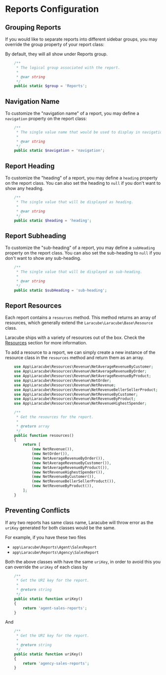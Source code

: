 # Reports Configuration

## Grouping Reports

If you would like to separate reports into different sidebar groups, 
you may override the group property of your report class:

By default, they will all show under Reports group.

```php
    /**
     * The logical group associated with the report.
     *
     * @var string
     */
    public static $group = 'Reports';
```

## Navigation Name 

To customize the "navigation name" of a report, you may define a `navigation` property on the report class:

```php
    /**
     * The single value name that would be used to display in navigation.
     *
     * @var string
     */
    public static $navigation = 'navigation';
```

## Report Heading

To customize the "heading" of a report, you may define a `heading` property on the report class. 
You can also set the heading to `null` if you don't want to show any heading.

```php
    /**
     * The single value that will be displayed as heading.
     *
     * @var string
     */
    public static $heading = 'heading';
```

## Report Subheading 

To customize the "sub-heading" of a report, you may define a `subHeading` property on the report class. 
You can also set the sub-heading to `null` if you don't want to show any sub-heading.

```php
    /**
     * The single value that will be displayed as sub-heading.
     *
     * @var string
     */
    public static $subHeading = 'sub-heading';
```

## Report Resources

Each report contains a `resources` method. 
This method returns an array of resources, which generally extend the `Laracube\Laracube\Base\Resource` class. 

Laracube ships with a variety of resources out of the box. Check the [Resources](/docs/resources) 
section for more information. 

To add a resource to a report, we can simply create a new instance of the resource class in the `resources` method 
and return them as an array. 

```php
    use App\Laracube\Resources\Revenue\NetAverageRevenueByCustomer;
    use App\Laracube\Resources\Revenue\NetAverageRevenueByOrder;
    use App\Laracube\Resources\Revenue\NetAverageRevenueByProduct;
    use App\Laracube\Resources\Revenue\NetOrder;
    use App\Laracube\Resources\Revenue\NetRevenue;
    use App\Laracube\Resources\Revenue\NetRevenueBellerSellerProduct;
    use App\Laracube\Resources\Revenue\NetRevenueByCustomer;
    use App\Laracube\Resources\Revenue\NetRevenueByProduct;
    use App\Laracube\Resources\Revenue\NetRevenueHighestSpender;

    /**
     * Get the resources for the report.
     *
     * @return array
     */
    public function resources()
    {
        return [
            (new NetRevenue()),
            (new NetOrder()),
            (new NetAverageRevenueByOrder()),
            (new NetAverageRevenueByCustomer()),
            (new NetAverageRevenueByProduct()),
            (new NetRevenueHighestSpender()),
            (new NetRevenueByCustomer()),
            (new NetRevenueBellerSellerProduct()),
            (new NetRevenueByProduct()),
        ];
    }
```

## Preventing Conflicts

If any two reports has same class name, Laracube will throw error as the `uriKey` generated for both classes would be the same.

For example, if you have these two files
- `app\Laracube\Reports\Agent\SalesReport`
- `app\Laracube\Reports\Agency\SalesReport`

Both the above classes with have the same `uriKey`, in order to avoid this you can override the `uriKey` of each class by

```php
    /**
     * Get the URI key for the report.
     *
     * @return string
     */
    public static function uriKey()
    {
        return 'agent-sales-reports';
    }
```

And

```php
    /**
     * Get the URI key for the report.
     *
     * @return string
     */
    public static function uriKey()
    {
        return 'agency-sales-reports';
    }
```
